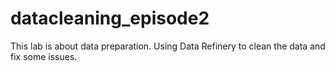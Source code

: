 # datacleaning_episode2
This lab is about data preparation. Using Data Refinery to clean the data and fix some issues.
